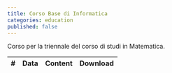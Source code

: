 ```yaml
---
title: Corso Base di Informatica
categories: education
published: false
---
```


Corso per la triennale del corso di studi in Matematica.

| # | Data | Content | Download |
|---|------|---------|----------|
